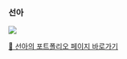 ### 선아

<img src="./assets/images/Slide1.png">

[🎉 선아의 포트폴리오 페이지 바로가기](https://sonah5009.github.io/dist/)

